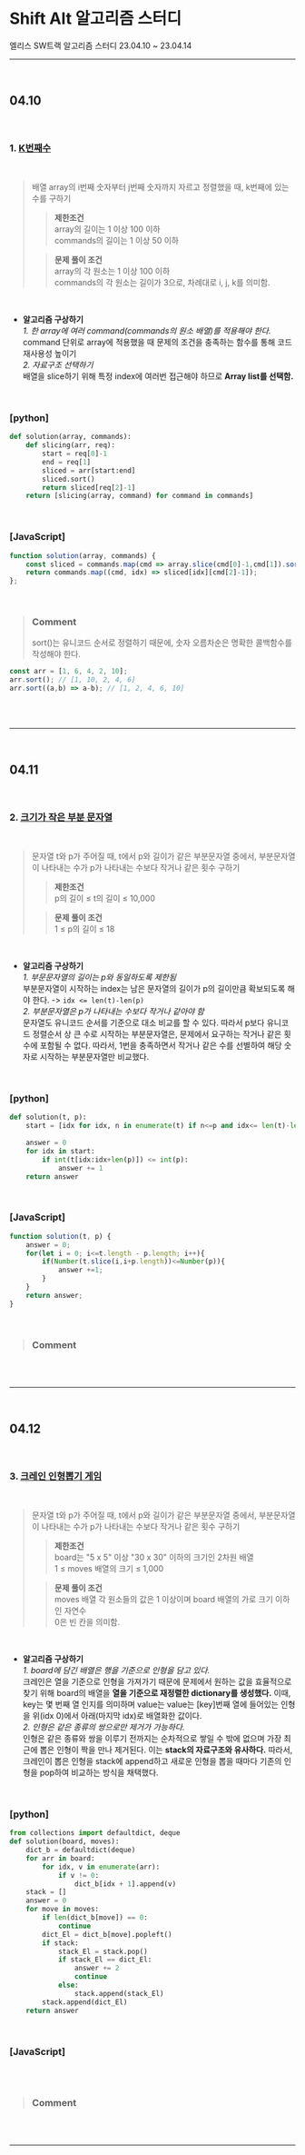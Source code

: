 # Shift Alt 알고리즘 스터디
엘리스 SW트랙 알고리즘 스터디 23.04.10 ~ 23.04.14

---
<br>

## 04.10

<br>  

### 1. [**K번째수**](https://school.programmers.co.kr/learn/courses/30/lessons/42748)  
  
<br>  

> 배열 array의 i번째 숫자부터 j번째 숫자까지 자르고 정렬했을 때, k번째에 있는 수를 구하기
>>  **제한조건**  
array의 길이는 1 이상 100 이하  
commands의 길이는 1 이상 50 이하  
>  
>> **문제 풀이 조건**  
array의 각 원소는 1 이상 100 이하  
commands의 각 원소는 길이가 3으로, 차례대로 i, j, k를 의미함.    
  
<br>  

 - **알고리즘 구상하기**  
*1. 한 array에 여러 command(commands의 원소 배열)를 적용해야 한다.*  
command 단위로 array에 적용했을 때 문제의 조건을 충족하는 함수를 통해 코드 재사용성 높이기  
*2. 자료구조 선택하기*  
배열을 slice하기 위해 특정 index에 여러번 접근해야 하므로 **Array list를 선택함.**

<br>

### [python]  

```Python
def solution(array, commands):
    def slicing(arr, req):
        start = req[0]-1
        end = req[1]
        sliced = arr[start:end]
        sliced.sort()
        return sliced[req[2]-1]
    return [slicing(array, command) for command in commands]
```

<br>

### [JavaScript]  

```JavaScript
function solution(array, commands) {
    const sliced = commands.map(cmd => array.slice(cmd[0]-1,cmd[1]).sort((a,b) => a-b));
    return commands.map((cmd, idx) => sliced[idx][cmd[2]-1]);
};
```  
<br> 

>### **Comment**  
>sort()는 유니코드 순서로 정렬하기 때문에, 숫자 오름차순은 명확한 콜백함수를 작성해야 한다.
```JavaScript
const arr = [1, 6, 4, 2, 10];
arr.sort(); // [1, 10, 2, 4, 6]
arr.sort((a,b) => a-b); // [1, 2, 4, 6, 10]
```

<br>
<br>

---
<br>

## 04.11

<br>  

### 2. [**크기가 작은 부분 문자열**](https://school.programmers.co.kr/learn/courses/30/lessons/147355)  
  
<br>  

> 문자열 t와 p가 주어질 때, t에서 p와 길이가 같은 부분문자열 중에서, 부분문자열이 나타내는 수가 p가 나타내는 수보다 작거나 같은 횟수 구하기
>>  **제한조건**  
p의 길이 ≤ t의 길이 ≤ 10,000   
>  
>> **문제 풀이 조건**  
1 ≤ p의 길이 ≤ 18     
  
<br>  

- **알고리즘 구상하기**  
*1. 부문문자열의 길이는 p와 동일하도록 제한됨*  
  부분문자열이 시작하는 index는 남은 문자열의 길이가 p의 길이만큼 확보되도록 해야 한다. -> `idx <= len(t)-len(p)`  
*2. 부분문자열은 p가 나타내는 수보다 작거나 같아야 함*  
문자열도 유니코드 순서를 기준으로 대소 비교를 할 수 있다. 따라서 p보다 유니코드 정렬순서 상 큰 수로 시작하는 부분문자열은, 문제에서 요구하는 작거나 같은 횟수에 포함될 수 없다. 따라서, 1번을 충족하면서 작거나 같은 수를 선별하여 해당 숫자로 시작하는 부분문자열만 비교했다.

<br>

### [python]  

```Python
def solution(t, p):
    start = [idx for idx, n in enumerate(t) if n<=p and idx<= len(t)-len(p)]
    
    answer = 0
    for idx in start:
        if int(t[idx:idx+len(p)]) <= int(p):
            answer += 1
    return answer
```

<br>

### [JavaScript]  

```JavaScript
function solution(t, p) {
    answer = 0;
    for(let i = 0; i<=t.length - p.length; i++){
        if(Number(t.slice(i,i+p.length))<=Number(p)){
            answer +=1;
        }
    }
    return answer;
}
```  
<br> 

>### **Comment**  


<br>
<br>

---
<br>

## 04.12

<br>  

### 3. [**크레인 인형뽑기 게임**](https://school.programmers.co.kr/learn/courses/30/lessons/64061)  
  
<br>  

> 문자열 t와 p가 주어질 때, t에서 p와 길이가 같은 부분문자열 중에서, 부분문자열이 나타내는 수가 p가 나타내는 수보다 작거나 같은 횟수 구하기
>>  **제한조건**  
board는 "5 x 5" 이상 "30 x 30" 이하의 크기인 2차원 배열  
1 ≤ moves 배열의 크기 ≤ 1,000
>  
>> **문제 풀이 조건**  
moves 배열 각 원소들의 값은 1 이상이며 board 배열의 가로 크기 이하인 자연수  
0은 빈 칸을 의미함.     
  
<br>  

- **알고리즘 구상하기**  
*1. board에 담긴 배열은 행을 기준으로 인형을 담고 있다.*  
  크레인은 열을 기준으로 인형을 가져가기 때문에 문제에서 원하는 값을 효율적으로 찾기 위해 board의 배열을 **열을 기준으로 재정렬한 dictionary를 생성했다.** 이때, key는 몇 번째 열 인지를 의미하며 value는 value는 \[key]번째 열에 들어있는 인형을 위(idx 0)에서 아래(마지막 idx)로 배열화한 값이다.  
*2. 인형은 같은 종류의 쌍으로만 제거가 가능하다.*  
인형은 같은 종류와 쌍을 이루기 전까지는 순차적으로 쌓일 수 밖에 없으며 가장 최근에 뽑은 인형이 짝을 만나 제거된다. 이는 **stack의 자료구조와 유사하다.** 따라서, 크레인이 뽑은 인형을 stack에 append하고 새로운 인형을 뽑을 때마다 기존의 인형을 pop하여 비교하는 방식을 채택했다.  

<br>

### [python]  

```Python
from collections import defaultdict, deque
def solution(board, moves):
    dict_b = defaultdict(deque)
    for arr in board:
        for idx, v in enumerate(arr):
            if v != 0:
                dict_b[idx + 1].append(v)
    stack = []
    answer = 0
    for move in moves:
        if len(dict_b[move]) == 0:
            continue
        dict_El = dict_b[move].popleft()
        if stack:
            stack_El = stack.pop()
            if stack_El == dict_El:
                answer += 2
                continue
            else:
                stack.append(stack_El)
        stack.append(dict_El)
    return answer
```

<br>

### [JavaScript]  

```JavaScript

```  
<br> 

>### **Comment**  


<br>
<br>

---
<br>

